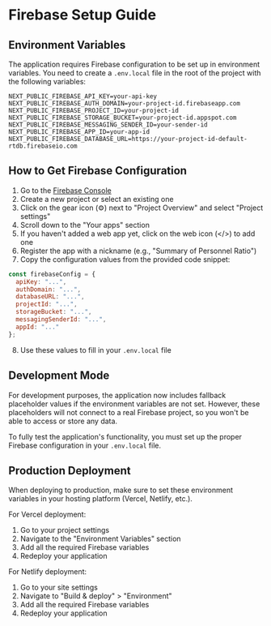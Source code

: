 # Firebase Setup Guide

## Environment Variables

The application requires Firebase configuration to be set up in environment variables. You need to create a `.env.local` file in the root of the project with the following variables:

```
NEXT_PUBLIC_FIREBASE_API_KEY=your-api-key
NEXT_PUBLIC_FIREBASE_AUTH_DOMAIN=your-project-id.firebaseapp.com
NEXT_PUBLIC_FIREBASE_PROJECT_ID=your-project-id
NEXT_PUBLIC_FIREBASE_STORAGE_BUCKET=your-project-id.appspot.com
NEXT_PUBLIC_FIREBASE_MESSAGING_SENDER_ID=your-sender-id
NEXT_PUBLIC_FIREBASE_APP_ID=your-app-id
NEXT_PUBLIC_FIREBASE_DATABASE_URL=https://your-project-id-default-rtdb.firebaseio.com
```

## How to Get Firebase Configuration

1. Go to the [Firebase Console](https://console.firebase.google.com/)
2. Create a new project or select an existing one
3. Click on the gear icon (⚙️) next to "Project Overview" and select "Project settings"
4. Scroll down to the "Your apps" section
5. If you haven't added a web app yet, click on the web icon (</>) to add one
6. Register the app with a nickname (e.g., "Summary of Personnel Ratio")
7. Copy the configuration values from the provided code snippet:

```javascript
const firebaseConfig = {
  apiKey: "...",
  authDomain: "...",
  databaseURL: "...",
  projectId: "...",
  storageBucket: "...",
  messagingSenderId: "...",
  appId: "..."
};
```

8. Use these values to fill in your `.env.local` file

## Development Mode

For development purposes, the application now includes fallback placeholder values if the environment variables are not set. However, these placeholders will not connect to a real Firebase project, so you won't be able to access or store any data.

To fully test the application's functionality, you must set up the proper Firebase configuration in your `.env.local` file.

## Production Deployment

When deploying to production, make sure to set these environment variables in your hosting platform (Vercel, Netlify, etc.).

For Vercel deployment:
1. Go to your project settings
2. Navigate to the "Environment Variables" section
3. Add all the required Firebase variables
4. Redeploy your application

For Netlify deployment:
1. Go to your site settings
2. Navigate to "Build & deploy" > "Environment"
3. Add all the required Firebase variables
4. Redeploy your application 